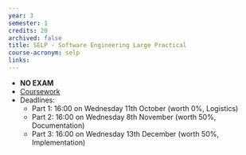 ```yaml
---
year: 3
semester: 1
credits: 20
archived: false
title: SELP - Software Engineering Large Practical
course-acronym: selp
links:
---
```


- **NO EXAM**
- [Coursework](http://www.inf.ed.ac.uk/teaching/courses/selp/coursework/songle/coursework-selp.pdf)
- Deadlines:
  - Part 1: 16:00 on Wednesday 11th October (worth 0%, Logistics)
  - Part 2: 16:00 on Wednesday 8th November (worth 50%, Documentation)
  - Part 3: 16:00 on Wednesday 13th December (worth 50%, Implementation)
